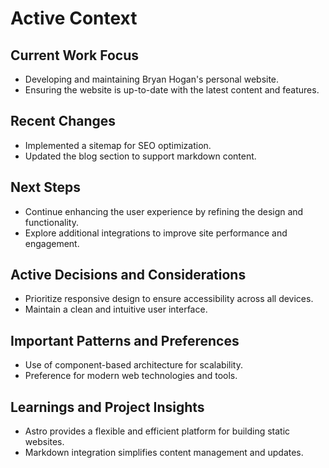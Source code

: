 # Active Context

## Current Work Focus
- Developing and maintaining Bryan Hogan's personal website.
- Ensuring the website is up-to-date with the latest content and features.

## Recent Changes
- Implemented a sitemap for SEO optimization.
- Updated the blog section to support markdown content.

## Next Steps
- Continue enhancing the user experience by refining the design and functionality.
- Explore additional integrations to improve site performance and engagement.

## Active Decisions and Considerations
- Prioritize responsive design to ensure accessibility across all devices.
- Maintain a clean and intuitive user interface.

## Important Patterns and Preferences
- Use of component-based architecture for scalability.
- Preference for modern web technologies and tools.

## Learnings and Project Insights
- Astro provides a flexible and efficient platform for building static websites.
- Markdown integration simplifies content management and updates.
